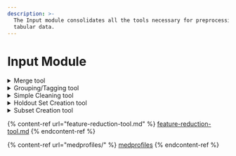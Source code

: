 ```yaml
---
description: >-
  The Input module consolidates all the tools necessary for preprocessing
  tabular data.
---
```


# Input Module

<details>

<summary>Merge tool</summary>

The _Merge tool_ functions as a visual representation of the _pandas_ Python library merge function ([https://pandas.pydata.org/docs/reference/api/pandas.merge.html](https://pandas.pydata.org/docs/reference/api/pandas.merge.html)). Follow these steps to merge dataframes:

1. Select your first dataset from the dataset list.
2. Choose a column for merging your dataset. Other dataset(s) you select should contain a column with the same name.
3. Select the columns you wish to retain from your first dataset, including the merge column. By default, all columns are selected.
4. Choose a second dataset (Dataset #1) from the list. It must contain a column with the same name as the one selected for merging.
5. Select the merge type. For additional information about merge types, consult the _pandas_ documentation ([https://pandas.pydata.org/docs/reference/api/pandas.merge.html](https://pandas.pydata.org/docs/reference/api/pandas.merge.html)).
6. Choose the columns you want to retain from your second dataset. By default, only the merge column is selected.
7. (Add other datasets by pressing the "+" button.) (Not necessary)
8. Provide a name for your result dataset and choose a file extension.
9. Click the "Merge" button.

If you don't specify a name for your result dataset, it will be named "mergedDataset" by default. Your merged dataset is saved in the same folder as your first dataset.

</details>

<details>

<summary>Grouping/Tagging tool</summary>

The _Grouping/Tagging tool_ enables you to create and apply tags to dataset columns. Follow these steps to set tags on dataset columns:

1. Select at least one dataset from the dataset list; you can choose multiple datasets if needed.
2. Create your tags: Press the "+" button to access default tags or type the name of your tag and press "Enter" to add it.
3. Customize your tags: Your created tags are displayed, and you can update, delete, or customize their color (text and background).
4. Select the column(s) on which you want to apply/modify tags. Columns are displayed by dataset.
5. Once the desired column(s) are selected, choose the tag(s) you want to apply.
6. After selecting tags, press the green button. A popup will appear, asking if you want to proceed with the tagging. Press "Yes."
7. Another popup will appear, asking if you want to overwrite existing tags. If you press "Yes" and the selected columns were already tagged, their previous tags will be overwritten.

If you open your dataset in the app, you will then be able to see your tags.

</details>

<details>

<summary>Simple Cleaning tool</summary>

The Simple Cleaning tool assists in removing NaN values from datasets, either by rows or columns. Follow these steps to clean a dataset:

1. Select a dataset from the dataset list, displaying information about NaN values in your dataset.
   1. The first table associates your dataset columns with the number and percentage of non-NaN values. You can order this dataframe by column name or number/percentage of non-NaN values.
   2. The second table associates your dataset rows with the number and percentage of non-NaN values. You can order this dataframe by row index or number/percentage of non-NaN values.
2. Depending on your cleaning preferences, select a percentage of NaN values to consider for dropping columns and/or rows using the corresponding selectors. This will display which columns/rows will be affected and update this data in the two tables by showing the number of columns/rows to be dropped at the head of the "% of non-NaN" column and highlighting the concerned rows in red.
3. Choose a name and extension for your result dataset. The default name is your selected CSV file with the "\_clean" extension.
4. Press the "Create a clean copy" button.&#x20;

Your result dataset will be saved in the same directory as your selected dataset.

</details>

<details>

<summary>Holdout Set Creation tool </summary>

The Holdout Set Creation tool serves as a visual representation of the _scikit-learn_ Python package's _model\_selection train\_test\_split_ function ([https://scikit-learn.org/stable/modules/generated/sklearn.model\_selection.train\_test\_split.html](https://scikit-learn.org/stable/modules/generated/sklearn.model\_selection.train\_test\_split.html)). Follow these steps to create a holdout set:

1. Choose the dataset for which you want to create the holdout set from the displayed list.
2. If the Shuffle option is selected, rows will be shuffled before the split.
3. If Shuffle is selected, you can also choose to Stratify the holdout set based on selected columns. Refer to the documentation for additional information ([https://scikit-learn.org/stable/modules/generated/sklearn.model\_selection.train\_test\_split.html](https://scikit-learn.org/stable/modules/generated/sklearn.model\_selection.train\_test\_split.html)).
4. Select the size of your holdout set as a percentage of your chosen dataset size.
5. Choose how to handle NaN values in your selected dataset if necessary.
6. Provide a name for the folder of  your resulting datasets (learning and holdout) and select a file extension.
7. Click the "Create holdout set" button.

The function will generate two datasets based on your selected options: a learning set and a holdout set. These datasets will be saved in a folder with the specified name, located in the same directory as your selected dataset.

</details>

<details>

<summary>Subset Creation tool</summary>

The Subset Creation tool enables the creation of a subset from a dataset by applying filters to columns. Follow these steps to create a subset:

1. Select a dataset from the dataset list. Your dataset will be displayed, allowing you to sort and filter each column.
2. You can filter your dataframe by clicking the filter icon at the right of the header of each column. Create rule(s) using the displayed components to filter columns. Rows that don't satisfy the rules will be removed from the displayed dataset, updating the number of rows displayed under the dataset.
3. You can make a global search in the dataframe using the search component at the top right of the displayed dataframe.
4. You can clear your filters by pressing the "Clear" button at the top left of the displayed dataframe.
5. Choose a name and extension for your result dataset. The default name is your selected CSV file with the "\_filtered" extension.
6. Press the "Create subset from filtered rows" button.

Your result dataset will be saved in the same directory as your selected dataset.

</details>

{% content-ref url="feature-reduction-tool.md" %}
[feature-reduction-tool.md](feature-reduction-tool.md)
{% endcontent-ref %}

{% content-ref url="medprofiles/" %}
[medprofiles](medprofiles/)
{% endcontent-ref %}
